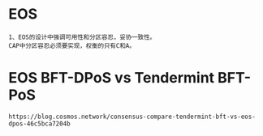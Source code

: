 # EOS

    1、EOS的设计中强调可用性和分区容忍，妥协一致性。
    CAP中分区容忍必须要实现，权衡的只有C和A。
    
# EOS BFT-DPoS vs Tendermint BFT-PoS

    https://blog.cosmos.network/consensus-compare-tendermint-bft-vs-eos-dpos-46c5bca7204b
